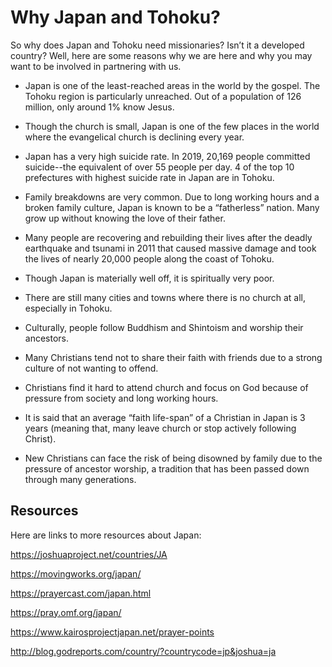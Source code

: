 # Why Japan and Tohoku?

So why does Japan and Tohoku need missionaries? Isn’t it a developed country? Well, here are some reasons why we are here and why you may want to be involved in partnering with us.

* Japan is one of the least-reached areas in the world by the gospel. The Tohoku region is particularly unreached. Out of a population of 126 million, only around 1% know Jesus.

* Though the church is small, Japan is one of the few places in the world where the evangelical church is declining every year.

* Japan has a very high suicide rate. In 2019, 20,169 people committed suicide--the equivalent of over 55 people per day. 4 of the top 10 prefectures with highest suicide rate in Japan are in Tohoku.

* Family breakdowns are very common. Due to long working hours and a broken family culture, Japan is known to be a “fatherless” nation. Many grow up without knowing the love of their father.

* Many people are recovering and rebuilding their lives after the deadly earthquake and tsunami in 2011 that caused massive damage and took the lives of nearly 20,000 people along the coast of Tohoku.

* Though Japan is materially well off, it is spiritually very poor.

* There are still many cities and towns where there is no church at all, especially in Tohoku.

* Culturally, people follow Buddhism and Shintoism and worship their ancestors.

* Many Christians tend not to share their faith with friends due to a strong culture of not wanting to offend.

* Christians find it hard to attend church and focus on God because of pressure from society and long working hours.

* It is said that an average “faith life-span” of a Christian in Japan is 3 years (meaning that, many leave church or stop actively following Christ).

* New Christians can face the risk of being disowned by family due to the pressure of ancestor worship, a tradition that has been passed down through many generations.

## Resources

Here are links to more resources about Japan:

https://joshuaproject.net/countries/JA

https://movingworks.org/japan/

https://prayercast.com/japan.html

https://pray.omf.org/japan/

https://www.kairosprojectjapan.net/prayer-points

http://blog.godreports.com/country/?countrycode=jp&joshua=ja

